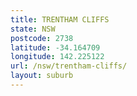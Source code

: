 ```yaml
---
title: TRENTHAM CLIFFS
state: NSW
postcode: 2738
latitude: -34.164709
longitude: 142.225122
url: /nsw/trentham-cliffs/
layout: suburb
---
```

